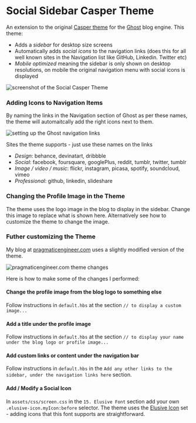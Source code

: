# Social Sidebar Casper Theme

An extension to the original [Casper theme](https://github.com/TryGhost/Casper) for the [Ghost](https://ghost.org/) blog engine. This theme:
- Adds a *sidebar* for desktop size screens
- Automatically adds *social icons* to the navigation links (does this for all well known sites in the Navigation list like GitHub, Linkedin. Twitter etc)
- *Mobile optimized* meaning the sidebar is only shown on desktop resolutions, on mobile the original navigation menu with social icons is displayed

![screenshot of the Social Casper Theme](https://raw.githubusercontent.com/gergelyorosz/GhostSocialCasper/master/github-images/theme-on-multiple-screens.png)

### Adding Icons to Navigation Items

By naming the links in the Navigation section of Ghost as per these names, the theme will automaitcally add the right icons next to them.

![setting up the Ghost navigation links](https://raw.githubusercontent.com/gergelyorosz/GhostSocialCasper/master/github-images/ghost-setup.png)

Sites the theme supports - just use these names on the links
- *Design*: behance, devinatart, dribbble
- *Social*: facebook, foursquare, googlePlus, reddit, tumblr, twitter, tumblr
- *Image / video / music*: flickr, instagram, picasa, spotify, soundcloud, vimeo
- *Professional*: github, linkedin, slideshare

### Changing the Profile Image in the Theme

The theme uses the logo image in the blog to display in the sidebar. Change this image to replace what is shown here. Alternatively see how to customize the theme to change the image.

### Futher customizing the Theme 

My blog at [pragmaticengineer.com]() uses a slightly modified version of the theme.

![pragmaticengineer.com theme changes](https://raw.githubusercontent.com/gergelyorosz/GhostSocialCasper/master/github-images/pragmaticengineer-com.png)

Here is how to make some of the changes I performed:

#### Change the profile image from the blog logo to something else

Follow instructions in `default.hbs` at the section `// to display a custom image...`

#### Add a title under the profile image

Follow instructions in `default.hbs` at the section `// to display your name under the blog logo or profile image...`

#### Add custom links or content under the navigation bar

Follow instructions in `default.hbs` in the `Add any other links to the sidebar, under the navigation links here` section.

#### Add / Modify a Social Icon

In `assets/css/screen.css` in the `15. Elusive Font` section add your own `.elusive-icon.myIcon:before` selector. The theme uses the [Elusive Icon](http://elusiveicons.com/icons/) set - adding icons that this font supports are straightforward.


